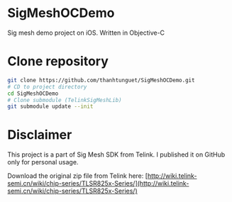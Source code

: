 # SigMeshOCDemo

Sig mesh demo project on iOS. Written in Objective-C

# Clone repository

```sh
git clone https://github.com/thanhtunguet/SigMeshOCDemo.git
# CD to project directory
cd SigMeshOCDemo
# Clone submodule (TelinkSigMeshLib)
git submodule update --init
```

# Disclaimer

This project is a part of Sig Mesh SDK from Telink. I published it on GitHub only for personal usage.

Download the original zip file from Telink here:
[http://wiki.telink-semi.cn/wiki/chip-series/TLSR825x-Series/](http://wiki.telink-semi.cn/wiki/chip-series/TLSR825x-Series/)
